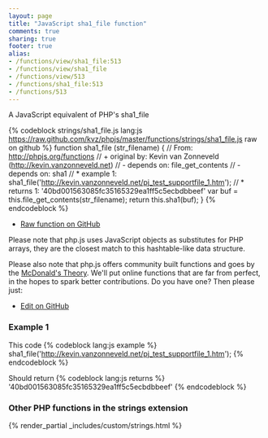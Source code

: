 ```yaml
---
layout: page
title: "JavaScript sha1_file function"
comments: true
sharing: true
footer: true
alias:
- /functions/view/sha1_file:513
- /functions/view/sha1_file
- /functions/view/513
- /functions/sha1_file:513
- /functions/513
---
```

<!-- Generated by Rakefile:build -->
A JavaScript equivalent of PHP's sha1_file

{% codeblock strings/sha1_file.js lang:js https://raw.github.com/kvz/phpjs/master/functions/strings/sha1_file.js raw on github %}
function sha1_file (str_filename) {
  // From: http://phpjs.org/functions
  // +   original by: Kevin van Zonneveld (http://kevin.vanzonneveld.net)
  // -    depends on: file_get_contents
  // -    depends on: sha1
  // *     example 1: sha1_file('http://kevin.vanzonneveld.net/pj_test_supportfile_1.htm');
  // *     returns 1: '40bd001563085fc35165329ea1ff5c5ecbdbbeef'
  var buf = this.file_get_contents(str_filename);
  return this.sha1(buf);
}
{% endcodeblock %}

 - [Raw function on GitHub](https://github.com/kvz/phpjs/blob/master/functions/strings/sha1_file.js)

Please note that php.js uses JavaScript objects as substitutes for PHP arrays, they are 
the closest match to this hashtable-like data structure. 

Please also note that php.js offers community built functions and goes by the 
[McDonald's Theory](https://medium.com/what-i-learned-building/9216e1c9da7d). We'll put online 
functions that are far from perfect, in the hopes to spark better contributions. 
Do you have one? Then please just: 

 - [Edit on GitHub](https://github.com/kvz/phpjs/edit/master/functions/strings/sha1_file.js)

### Example 1
This code
{% codeblock lang:js example %}
sha1_file('http://kevin.vanzonneveld.net/pj_test_supportfile_1.htm');
{% endcodeblock %}

Should return
{% codeblock lang:js returns %}
'40bd001563085fc35165329ea1ff5c5ecbdbbeef'
{% endcodeblock %}


### Other PHP functions in the strings extension
{% render_partial _includes/custom/strings.html %}
